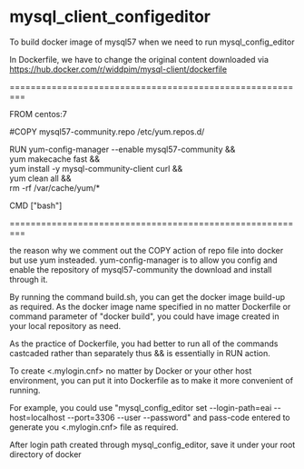 # mysql_client_configeditor
To build docker image of mysql57 when we need to run mysql_config_editor

In Dockerfile, we have to change the original content downloaded via https://hub.docker.com/r/widdpim/mysql-client/dockerfile

=========================================================

FROM centos:7

#COPY mysql57-community.repo /etc/yum.repos.d/

RUN yum-config-manager --enable mysql57-community && \
    yum makecache fast && \
    yum install -y mysql-community-client curl && \
    yum clean all && \
    rm -rf /var/cache/yum/*

CMD ["bash"]

=========================================================

the reason why we comment out the COPY action of repo file into docker but use yum insteaded.
yum-config-manager is to allow you config and enable the repository of mysql57-community the download and install through it.

By running the command build.sh, you can get the docker image build-up as required.
As the docker image name specified in no matter Dockerfile or command parameter of "docker build", you could have image created in your local repository as need.

As the practice of Dockerfile, you had better to run all of the commands castcaded rather than separately thus && is essentially in RUN action.

To create <.mylogin.cnf> no matter by Docker or your other host environment, you can put it into Dockerfile as to make it more convenient of running.

For example, you could use "mysql_config_editor set --login-path=eai --host=localhost --port=3306 --user --password" and pass-code entered to generate you <.mylogin.cnf> file as required.

After login path created through mysql_config_editor, save it under your root directory of docker
